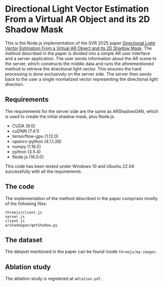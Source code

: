 # Directional Light Vector Estimation From a Virtual AR Object and its 2D Shadow Mask

This is the Node.js implementation of the SVR 2025 paper [Directional Light Vector Estimation From a Virtual AR Object and its 2D Shadow Mask](). The method described in the paper is divided into a simple AR user interface and a server application. The user sends information about the AR scene to the server, which constructs the middle data and runs the aforementioned method to retrieve the directional light vector. This ensures the hard processing is done exclusively on the server side. The server then sends back to the user a single normalized vector representing the directional light direction.

## Requirements

The requirements for the server side are the same as ARShadowGAN, which is used to create the initial shadow mask, plus Node.js.

* CUDA (9.0)
* cuDNN (7.4.1)
* tensorflow-gpu (1.12.0)
* opencv-python (4.1.1.26)
* numpy (1.16.5)
* python (3.5.4)
* Node.js (16.0.0)

This code has been tested under Windows 10 and Ubuntu 22.04 successfully with all the requirements.

## The code

The implementation of the method described in the paper comprises mostly of the following files:

```
threejs/client.js
server.js
client.js
arshadowgan/getShadow.py
```

## The dataset

The dataset mentioned in the paper can be found inside `threejs/my-images`.

## Ablation study

The ablation study is registered at `ablation.pdf`.
